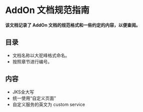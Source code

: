 # AddOn 文档规范指南
**该文档记录了 AddOn 文档的规范格式和一些约定的内容，以便查阅。**

## 目录
- 文档名称以大驼峰格式命名。
- 按照章节进行编号。
  

## 内容

- JKS全大写
- 统一使用“自定义页面”
- 自定义服务的英文为 custom service
